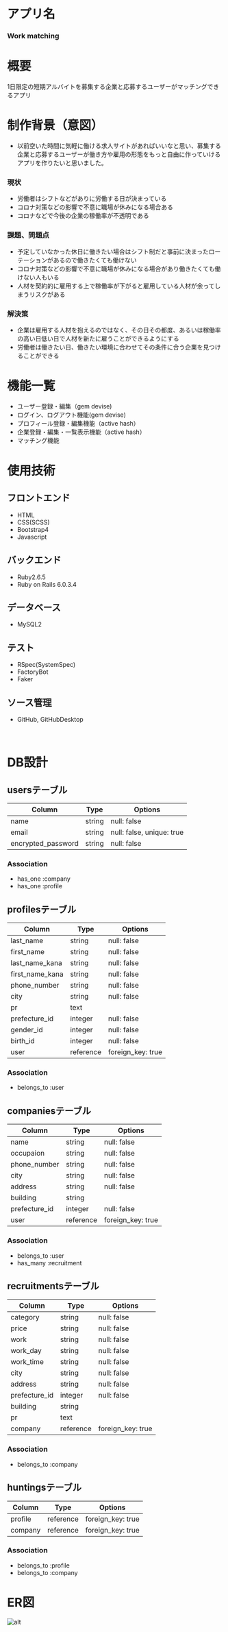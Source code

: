 # アプリ名
### **Work matching**

# 概要
1日限定の短期アルバイトを募集する企業と応募するユーザーがマッチングできるアプリ

<!-- # URL(完成後記述) -->

<!-- ログイン情報（テスト用） (完成後記述)
- Eメール:
- password: -->

# 制作背景（意図）
- 以前空いた時間に気軽に働ける求人サイトがあればいいなと思い、募集する企業と応募するユーザーが働き方や雇用の形態をもっと自由に作っていけるアプリを作りたいと思いました。

### 現状 <br>
- 労働者はシフトなどがありに労働する日が決まっている
- コロナ対策などの影響で不意に職場が休みになる場合ある
- コロナなどで今後の企業の稼働率が不透明である

### 課題、問題点 <br>
- 予定していなかった休日に働きたい場合はシフト制だと事前に決まったローテーションがあるので働きたくても働けない
- コロナ対策などの影響で不意に職場が休みになる場合があり働きたくても働けない人もいる
- 人材を契約的に雇用する上で稼働率が下がると雇用している人材が余ってしまうリスクがある

### 解決策
- 企業は雇用する人材を抱えるのではなく、その日その都度、あるいは稼働率の高い日低い日で人材を新たに雇うことができるようにする
- 労働者は働きたい日、働きたい環境に合わせてその条件に合う企業を見つけることができる

# 機能一覧
- ユーザー登録・編集（gem devise)
- ログイン、ログアウト機能(gem devise)
- プロフィール登録・編集機能（active hash）
- 企業登録・編集・一覧表示機能（active hash）
- マッチング機能

# 使用技術
## フロントエンド
- HTML
- CSS(SCSS)
- Bootstrap4
- Javascript

## バックエンド
- Ruby2.6.5
- Ruby on Rails 6.0.3.4

## データベース
- MySQL2

## テスト
- RSpec(SystemSpec)
- FactoryBot
- Faker

<!-- ## 本番環境(完成後) -->

## ソース管理
- GitHub, GitHubDesktop
<br>

# DB設計

## usersテーブル

| Column             | Type      | Options     
| ----------         | ------    | ----------- 
| name               | string    | null: false
| email              | string    | null: false, unique: true
| encrypted_password | string    | null: false

### Association
- has_one  :company
- has_one  :profile

## profilesテーブル
| Column           | Type      | Options     
| ----------       | ------    | ----------- 
| last_name        | string    | null: false
| first_name       | string    | null: false
| last_name_kana   | string    | null: false
| first_name_kana  | string    | null: false
| phone_number     | string    | null: false
| city             | string    | null: false
| pr               | text      | 
| prefecture_id    | integer   | null: false
| gender_id        | integer   | null: false
| birth_id         | integer   | null: false
| user             | reference | foreign_key: true

### Association
- belongs_to :user

## companiesテーブル
| Column        | Type      | Options     
| -------       | ------    | ----------- 
| name          | string    | null: false
| occupaion     | string    | null: false
| phone_number  | string    | null: false
| city          | string    | null: false
| address       | string    | null: false
| building      | string    | 
| prefecture_id | integer   | null: false
| user          | reference | foreign_key: true

### Association
- belongs_to :user
- has_many :recruitment


## recruitmentsテーブル
| Column        | Type      | Options     
| -------       | ------    | ----------- 
| category      | string    | null: false
| price         | string    | null: false
| work          | string    | null: false
| work_day      | string    | null: false
| work_time     | string    | null: false
| city          | string    | null: false
| address       | string    | null: false
| prefecture_id | integer   | null: false
| building      | string    |
| pr            | text      | 
| company       | reference | foreign_key: true

### Association
- belongs_to :company


## huntingsテーブル
| Column        | Type      | Options     
| -------       | ------    | ----------- 
| profile       | reference | foreign_key: true
| company       | reference | foreign_key: true

### Association
- belongs_to :profile
- belongs_to :company


# ER図
![alt](ER.png)
